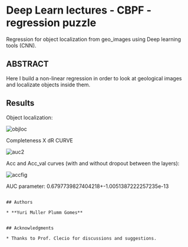 
# Deep Learn lectures - CBPF - regression puzzle

Regression for object localization from geo_images using Deep learning tools (CNN).  

## ABSTRACT

Here I build a non-linear regression in order to look at geological images and localizate objects inside them.

## Results

Object localization:

![objloc](https://user-images.githubusercontent.com/37218817/46689110-766b0d80-cbd5-11e8-9d0e-9b474adc135a.png)


Completeness X dR CURVE 

![auc2](https://user-images.githubusercontent.com/37218817/46689242-c944c500-cbd5-11e8-85e0-38c7ac91a5db.jpg)


Acc and Acc_val curves (with and without dropout between the layers):

![accfig](https://user-images.githubusercontent.com/37218817/46689170-9dc1da80-cbd5-11e8-8afb-67d67cbc4c8e.png)



AUC parameter: 0.6797739827404218+-1.0051387222257235e-13


```

## Authors

* **Yuri Muller Plumm Gomes** 


## Acknowledgments

* Thanks to Prof. Clecio for discussions and suggestions. 
